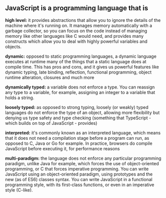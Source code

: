 
## JavaScript is a programming language that is

**high level:** it provides abstractions that allow you to ignore 
the details of the machine where it's running on. It manages memory 
automatically with a garbage collector, so you can focus on the code 
instead of managing memory like other languages like C would need,
and provides many constructs which allow you to deal with highly 
powerful variables and objects. 

**dynamic:** opposed to static programming languages, a dynamic 
language executes at runtime many of the things that a static 
language does at compile time. This has pros and cons, and it 
gives us powerful features like dynamic typing, late binding, 
reflection, functional programming, object runtime alteration,
closures and much more


**dynamically typed:** a variable does not enforce a type. You 
can reassign any type to a variable, for example, assigning an 
integer to a variable that holds a string.

**loosely typed:** as opposed to strong typing, loosely (or weakly)
typed languages do not enforce the type of an object, allowing more
flexibility but denying us type safety and type checking (something 
that TypeScript - which builds on top of JavaScript - provides)

**interpreted:** it's commonly known as an interpreted language, 
which means that it does not need a compilation stage before a 
program can run, as opposed to C, Java or Go for example. In 
practice, browsers do compile JavaScript before executing it, 
for performance reasons

**multi-paradigm:** the language does not enforce any particular 
programming paradigm, unlike Java for example, which forces the 
use of object-oriented programming, or C that forces imperative 
programming. You can write JavaScript using an object-oriented 
paradigm, using prototypes and the new (as of ES6) classes syntax. 
You can write JavaScript in a functional programming style, with 
its first-class functions, or even in an imperative style (C-like).